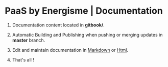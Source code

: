 # PaaS by Energisme | Documentation

1. Documentation content located in **gitbook/**.

2. Automatic Building and Publishing when pushing or merging updates in **master** branch.

3. Edit and maintain documentation in [Markdown](https://www.markdownguide.org/) or [Html](https://www.w3schools.com/html/).

4. That's all !
